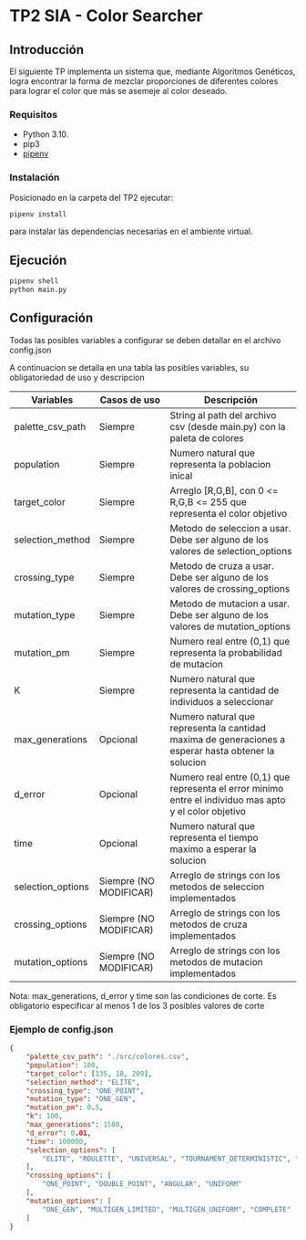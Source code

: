 
# TP2 SIA - Color Searcher

## Introducción

El siguiente TP implementa un sistema que, mediante Algoritmos Genéticos, logra encontrar
la forma de mezclar proporciones de diferentes colores para lograr el color que más se
asemeje al color deseado.

### Requisitos

- Python 3.10.
- pip3
- [pipenv](https://pypi.org/project/pipenv/)

### Instalación

Posicionado en la carpeta del TP2 ejecutar:

```sh
pipenv install
```

para instalar las dependencias necesarias en el ambiente virtual.

## Ejecución

```sh
pipenv shell
python main.py
```

## Configuración
Todas las posibles variables a configurar se deben detallar en el archivo config.json

A continuacion se detalla en una tabla las posibles variables, su obligatoriedad de uso y descripcion


| Variables         | Casos de uso            | Descripción                                                          
|-------------------|-------------------------|---------------------------------------------------------------------------------|
| palette_csv_path  | Siempre                 | String al path del archivo csv (desde main.py) con la paleta de colores         |
| population        | Siempre                 | Numero natural que representa la poblacion inical                               | 
| target_color      | Siempre                 | Arreglo [R,G,B], con 0 <= R,G,B <= 255 que representa el color objetivo         | 
| selection_method  | Siempre                 | Metodo de seleccion a usar. Debe ser alguno de los valores de selection_options | 
| crossing_type     | Siempre                 | Metodo de cruza a usar. Debe ser alguno de los valores de crossing_options      | 
| mutation_type     | Siempre                 | Metodo de mutacion a usar. Debe ser alguno de los valores de mutation_options   |
| mutation_pm       | Siempre                 | Numero real entre (0,1) que representa la probabilidad de mutacion              |
| K                 | Siempre                 | Numero natural que representa la cantidad de individuos a seleccionar           |
| max_generations   | Opcional                | Numero natural que representa la cantidad maxima de generaciones a esperar hasta obtener la solucion   |       
| d_error           | Opcional                | Numero real entre (0,1) que representa el error minimo entre el individuo mas apto y el color objetivo |
| time              | Opcional                | Numero natural que representa el tiempo maximo a esperar la solucion            |
| selection_options | Siempre (NO MODIFICAR)  | Arreglo de strings con los metodos de seleccion implementados                   |
| crossing_options  | Siempre (NO MODIFICAR)  | Arreglo de strings con los metodos de cruza implementados                       |
| mutation_options  | Siempre (NO MODIFICAR)  | Arreglo de strings con los metodos de mutacion implementados                    |

Nota: max_generations, d_error y time son las condiciones de corte. Es obligatorio especificar al menos 1 de los 3 posibles valores de corte

### Ejemplo de config.json

``` json
{   
    "palette_csv_path": "./src/colores.csv",
    "population": 100, 
    "target_color": [135, 18, 209],
    "selection_method": "ELITE", 
    "crossing_type": "ONE_POINT",       
    "mutation_type": "ONE_GEN",   
    "mutation_pm": 0.5,
    "k": 100,
    "max_generations": 1500,
    "d_error": 0.01,
    "time": 100000,
    "selection_options": [
        "ELITE", "ROULETTE", "UNIVERSAL", "TOURNAMENT_DETERMINISTIC", "TOURNAMENT_PROBABILISTIC"
    ],
    "crossing_options": [
        "ONE_POINT", "DOUBLE_POINT", "ANGULAR", "UNIFORM"
    ],
    "mutation_options": [
        "ONE_GEN", "MULTIGEN_LIMITED", "MULTIGEN_UNIFORM", "COMPLETE"
    ]
}
```